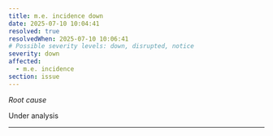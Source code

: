 ```yaml
---
title: m.e. incidence down
date: 2025-07-10 10:04:41
resolved: true
resolvedWhen: 2025-07-10 10:06:41
# Possible severity levels: down, disrupted, notice
severity: down
affected:
  - m.e. incidence
section: issue
---
```


*Root cause*

Under analysis

---


